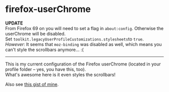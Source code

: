 # firefox-userChrome
**UPDATE**  
From Firefox 69 on you will need to set a flag in `about:config`. Otherwise the userChrome will be disabled.  
Set `toolkit.legacyUserProfileCustomizations.stylesheets`to `true`.  
_However_: It seems that `moz-binding` was disabled as well, which means you can't style the scrollbars anymore... :(

---
This is my current configuration of the Firefox userChrome (located in your profile folder – yes, you have this, too).  
What's awesome here is it even styles the scrollbars!

Also see [this gist of mine](https://gist.github.com/runxel/2a2bde05a83ea9ca9468495544b3e61b).
